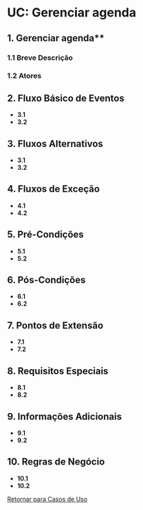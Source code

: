 # **UC: Gerenciar agenda**

## 1. Gerenciar agenda** 

### **1.1 Breve Descrição**

### **1.2 Atores**

## **2. Fluxo Básico de Eventos**
- **3.1**
- **3.2**
## **3. Fluxos Alternativos**
- **3.1**
- **3.2**
## **4. Fluxos de Exceção**
- **4.1**
- **4.2**
## **5. Pré-Condições**
- **5.1**
- **5.2**
## **6. Pós-Condições**
- **6.1**
- **6.2**
## **7. Pontos de Extensão**
- **7.1**
- **7.2**
## **8. Requisitos Especiais**
- **8.1**
- **8.2**
## **9. Informações Adicionais**
- **9.1**
- **9.2**
## **10. Regras de Negócio**
- **10.1**
- **10.2**

[Retornar para Casos de Uso](UC.md)
